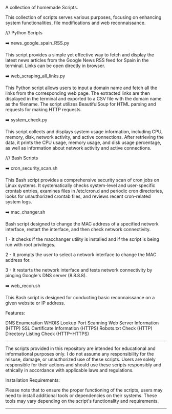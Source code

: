 A collection of homemade Scripts.

This collection of scripts serves various purposes, focusing on enhancing system functionalities, file modifications and web reconnaissance.

/// Python Scripts

➡️ news_google_spain_RSS.py

This script provides a simple yet effective way to fetch and display the latest news articles from the Google News RSS feed for Spain in the terminal. 
Links can be open directly in browser. 

➡️ web_scraping_all_links.py

This Python script allows users to input a domain name and fetch all the links from the corresponding web page. 
The extracted links are then displayed in the terminal and exported to a CSV file with the domain name as the filename. 
The script utilizes BeautifulSoup for HTML parsing and requests for making HTTP requests.

➡️ system_check.py

This script collects and displays system usage information, including CPU, memory, disk, network activity, and active connections. 
After retrieving the data, it prints the CPU usage, memory usage, and disk usage percentage, as well as information about network activity and active connections.


/// Bash Scripts

➡️ cron_security_scan.sh

This Bash script provides a comprehensive security scan of cron jobs on Linux systems. It systematically checks system-level and user-specific crontab entries, examines files in /etc/cron.d and periodic cron directories, looks for unauthorized crontab files, and reviews recent cron-related system logs.

➡️ mac_changer.sh

Bash script designed to change the MAC address of a specified network interface, restart the interface, and then check network connectivity.

1 - It checks if the macchanger utility is installed and if the script is being run with root privileges.

2 - It prompts the user to select a network interface to change the MAC address for.

3 - It restarts the network interface and tests network connectivity by pinging Google's DNS server (8.8.8.8).

➡️ web_recon.sh

This Bash script is designed for conducting basic reconnaissance on a given website or IP address. 

Features:

DNS Enumeration
WHOIS Lookup
Port Scanning
Web Server Information (HTTP)
SSL Certificate Information (HTTPS)
Robots.txt Check (HTTP)
Directory Listing Check (HTTP+HTTPS)


----------------------------
The scripts provided in this repository are intended for educational and informational purposes only. 
I do not assume any responsibility for the misuse, damage, or unauthorized use of these scripts. 
Users are solely responsible for their actions and should use these scripts responsibly and ethically in accordance with applicable laws and regulations.

Installation Requirements:

Please note that to ensure the proper functioning of the scripts, users may need to install additional tools or dependencies on their systems. 
These tools may vary depending on the script's functionality and requirements.

----------------------------






